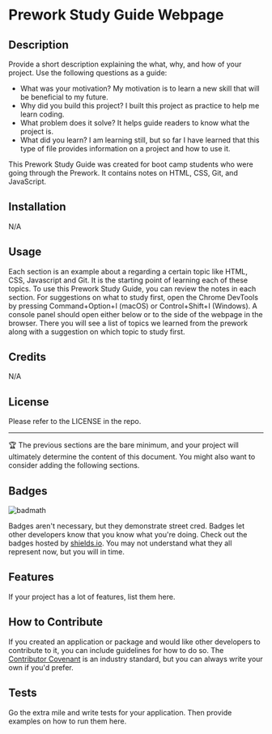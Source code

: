 # Prework Study Guide Webpage

## Description

Provide a short description explaining the what, why, and how of your project. Use the following questions as a guide:

- What was your motivation? My motivation is to learn a new skill that will be beneficial to my future. 
- Why did you build this project? I built this project as practice to help me learn coding. 
- What problem does it solve? It helps guide readers to know what the project is.
- What did you learn? I am learning still, but so far I have learned that this type of file provides information on a project and how to use it.

This Prework Study Guide was created for boot camp students who were going through the Prework. It contains notes on HTML, CSS, Git, and JavaScript.

## Installation

N/A

## Usage

Each section is an example about a regarding a certain topic like HTML, CSS, Javascript and Git. It is the starting point of learning each of these topics. To use this Prework Study Guide, you can review the notes in each section. For suggestions on what to study first, open the Chrome DevTools by pressing Command+Option+I (macOS) or Control+Shift+I (Windows). A console panel should open either below or to the side of the webpage in the browser. There you will see a list of topics we learned from the prework along with a suggestion on which topic to study first.

## Credits

N/A

## License

Please refer to the LICENSE in the repo.

---

🏆 The previous sections are the bare minimum, and your project will ultimately determine the content of this document. You might also want to consider adding the following sections.

## Badges

![badmath](https://img.shields.io/github/languages/top/nielsenjared/badmath)

Badges aren't necessary, but they demonstrate street cred. Badges let other developers know that you know what you're doing. Check out the badges hosted by [shields.io](https://shields.io/). You may not understand what they all represent now, but you will in time.

## Features

If your project has a lot of features, list them here.

## How to Contribute

If you created an application or package and would like other developers to contribute to it, you can include guidelines for how to do so. The [Contributor Covenant](https://www.contributor-covenant.org/) is an industry standard, but you can always write your own if you'd prefer.

## Tests

Go the extra mile and write tests for your application. Then provide examples on how to run them here.